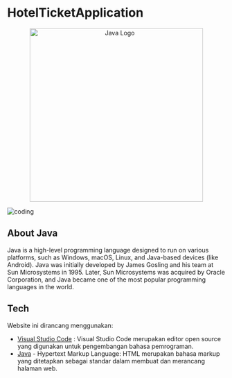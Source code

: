 # HotelTicketApplication

<p align="center"><a href="[https://www.java.com/" target="_blank"><img src="[https://raw.githubusercontent.com/laravel/art/master/logo-lockup/5%20SVG/2%20CMYK/1%20Full%20Color/https://cdn4.iconfinder.com/data/icons/logos-and-brands/512/181_Java_logo_logos-512.png](https://upload.wikimedia.org/wikipedia/en/3/30/Java_programming_language_logo.svg)](https://banner2.cleanpng.com/20190623/uxe/kisspng-logo-java-development-kit-portable-network-graphic-5d0f25d6871765.6875406615612738145533.jpg)" width="400" alt="Java Logo"></a></p>


<img align="top" alt="coding" src="[https://www.michaelpage.it/sites/michaelpage.it/files/2022-05/Full%20Stack%20Developer.jpg](https://www.java.com/en/)">

## About Java
Java is a high-level programming language designed to run on various platforms, such as Windows, macOS, Linux, and Java-based devices (like Android). Java was initially developed by James Gosling and his team at Sun Microsystems in 1995. Later, Sun Microsystems was acquired by Oracle Corporation, and Java became one of the most popular programming languages in the world.

## Tech
Website ini dirancang menggunakan:
- [Visual Studio Code](https://developer.android.com/studio) : Visual Studio Code merupakan editor open source yang digunakan untuk pengembangan bahasa pemrograman.
- [Java](https://www.java.com/) - Hypertext Markup Language: HTML merupakan bahasa markup yang ditetapkan sebagai standar dalam membuat dan merancang halaman web.
